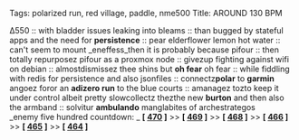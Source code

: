 Tags: polarized run, red village, paddle, nme500
Title: AROUND 130 BPM  
  
∆550 :: with bladder issues leaking into bleams :: than bugged by stateful apps and the need for **persistence** :: pear elderflower lemon hot water :: can't seem to mount _eneffess_then it is probably because pifour :: then totally repurposez pifour as a proxmox node :: givezup fighting against wifi on debian :: almostdismissez thee shins but **oh fear** oh fear :: while fiddling with redis for persistence and also jsonfiles :: connectz**polar** to **garmin** angoez foror an **adizero run** to the blue courts :: amanagez tozto keep it under control albeit pretty slowcollectz thezthe new **burton** and then also the armband :: solvitur **ambulando** manglabites of archestrategos  
_enemy five hundred countdown: _ **[ [470](https://rateyourmusic.com/release/album/kanye-west/graduation/) ]** >> **[ [469](https://rateyourmusic.com/release/album/the-beach-boys/holland/) ]** >> **[ [468](https://rateyourmusic.com/release/album/the-shins/chutes-too-narrow/) ]** >> **[ [466](https://rateyourmusic.com/release/album/wu-tang-clan/the-w/) ]** >> **[ [465](https://rateyourmusic.com/release/album/the-national/high-violet/) ]** >> **[ [464](https://rateyourmusic.com/release/album/kings-of-leon/because-of-the-times/) ]**  
